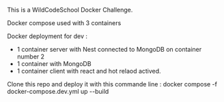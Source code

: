 This is a WildCodeSchool Docker Challenge.

Docker compose used with 3 containers

Docker deployment for dev :
- 1 container server with Nest connected to MongoDB on container number 2
- 1 container with MongoDB
- 1 container client with react and hot relaod actived.

Clone this repo and deploy it with this commande line : 
docker compose -f docker-compose.dev.yml up --build
